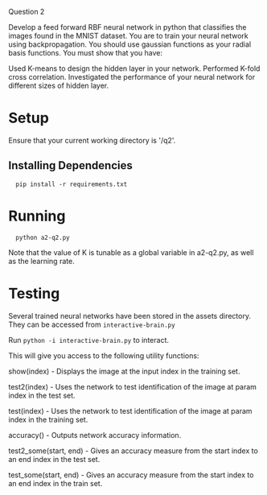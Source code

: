 Question 2

Develop a feed forward RBF neural network in python that classifies the images found in the MNIST dataset. You are to train your neural network using backpropagation. You should use gaussian functions as your radial basis functions. You must show that you have:

Used K-means to design the hidden layer in your network.
Performed K-fold cross correlation.
Investigated the performance of your neural network for different sizes of hidden layer.

# Setup
Ensure that your current working directory is '<project root>/q2'.

## Installing Dependencies
```
  pip install -r requirements.txt
```

# Running

```
  python a2-q2.py
```

Note that the value of K is tunable as a global variable in a2-q2.py, as well as the learning rate.

# Testing
Several trained neural networks have been stored in the assets directory. They can be accessed from `interactive-brain.py`

Run `python -i interactive-brain.py` to interact.

This will give you access to the following utility functions:

show(index) - Displays the image at the input index in the training set.

test2(index) - Uses the network to test identification of the image at param index in the test set.

test(index) - Uses the network to test identification of the image at param index in the training set.

accuracy() - Outputs network accuracy information.

test2_some(start, end) - Gives an accuracy measure from the start index to an end index in the test set.

test_some(start, end) - Gives an accuracy measure from the start index to an end index in the train set.